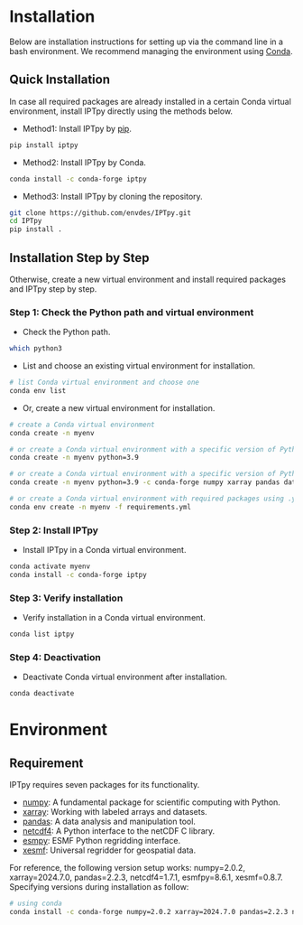 # Installation
Below are installation instructions for setting up via the command line in a bash environment. We recommend managing the environment using [Conda](https://docs.conda.io/projects/conda/en/latest/).

## Quick Installation

In case all required packages are already installed in a certain Conda virtual environment, install IPTpy directly using the methods below. 

- Method1: Install IPTpy by [pip](https://pypi.org/project/pip/).

```bash
pip install iptpy
```

- Method2: Install IPTpy by Conda.

```bash
conda install -c conda-forge iptpy
```

- Method3: Install IPTpy by cloning the repository.

```bash
git clone https://github.com/envdes/IPTpy.git
cd IPTpy
pip install .
```



## Installation Step by Step

Otherwise, create a new virtual environment and install required packages and IPTpy step by step. 

### Step 1: Check the Python path and virtual environment

- Check the Python path.

```bash
which python3
```

- List and choose an existing virtual environment for installation.

```bash
# list Conda virtual environment and choose one
conda env list
```

- Or, create a new virtual environment for installation. 

```bash
# create a Conda virtual environment
conda create -n myenv

# or create a Conda virtual environment with a specific version of Python
conda create -n myenv python=3.9

# or create a Conda virtual environment with a specific version of Python and packages
conda create -n myenv python=3.9 -c conda-forge numpy xarray pandas datetime netcdf4 esmpy xesmf

# or create a Conda virtual environment with required packages using .yml
conda env create -n myenv -f requirements.yml
```

### Step 2: Install IPTpy

- Install IPTpy in a Conda virtual environment.

```bash
conda activate myenv
conda install -c conda-forge iptpy
```

### Step 3: Verify installation

- Verify installation in a Conda virtual environment.

```bash
conda list iptpy
```

### Step 4: Deactivation

- Deactivate Conda virtual environment after installation. 

```bash
conda deactivate
```

# Environment 

## Requirement

IPTpy requires seven packages for its functionality. 

- [numpy](https://numpy.org/): A fundamental package for scientific computing with Python.
- [xarray](https://xarray.dev/): Working with labeled arrays and datasets.
- [pandas](https://pandas.pydata.org/): A data analysis and manipulation tool.
- [netcdf4](https://unidata.github.io/netcdf4-python/#netCDF4): A Python interface to the netCDF C library. 
- [esmpy](https://earthsystemmodeling.org/esmpy/): ESMF Python regridding interface. 
- [xesmf](https://xesmf.readthedocs.io/en/latest/#): Universal regridder for geospatial data. 

For reference, the following version setup works: numpy=2.0.2, xarray=2024.7.0, pandas=2.2.3, netcdf4=1.7.1, esmfpy=8.6.1, xesmf=0.8.7. Specifying versions during installation as follow:

```bash
# using conda
conda install -c conda-forge numpy=2.0.2 xarray=2024.7.0 pandas=2.2.3 netCDF4=1.7.1 esmpy=8.6.1 xesmf=0.8.7
```
